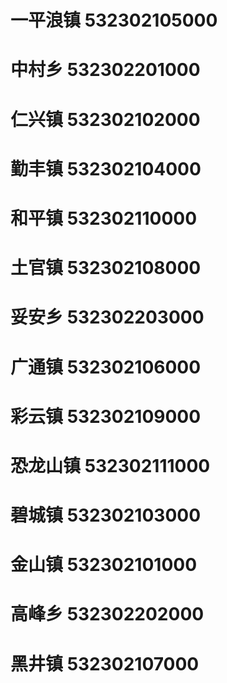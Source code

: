 # 一平浪镇 532302105000
# 中村乡 532302201000
# 仁兴镇 532302102000
# 勤丰镇 532302104000
# 和平镇 532302110000
# 土官镇 532302108000
# 妥安乡 532302203000
# 广通镇 532302106000
# 彩云镇 532302109000
# 恐龙山镇 532302111000
# 碧城镇 532302103000
# 金山镇 532302101000
# 高峰乡 532302202000
# 黑井镇 532302107000
